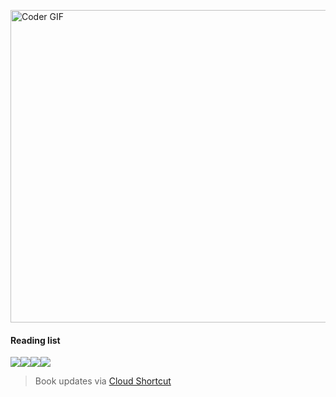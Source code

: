 [<img src="https://media.giphy.com/media/3o6ozomjwcQJpdz5p6/giphy.gif" alt="Coder GIF" width="800" height="500">](https://www.youtube.com/watch?v=0a2lv4IwZFY)

  #### Reading list
  ![](https://us-central1-progress-markdown.cloudfunctions.net/progress/25)![](https://us-central1-progress-markdown.cloudfunctions.net/progress/55)![](https://us-central1-progress-markdown.cloudfunctions.net/progress/30)![](https://us-central1-progress-markdown.cloudfunctions.net/progress/25)
  > Book updates via [Cloud Shortcut](https://github.com/saschazengler/progress_bar_shortcut)
  
